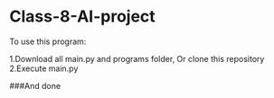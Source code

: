 # Class-8-AI-project

To use this program:

1.Download all main.py and programs folder, Or clone this repository
2.Execute main.py

###And done
